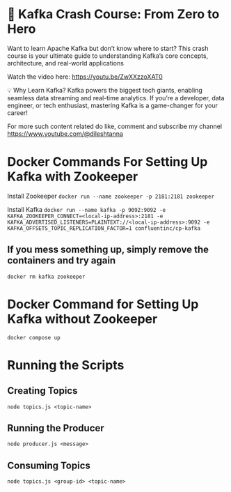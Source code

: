 # 🚀 Kafka Crash Course: From Zero to Hero

Want to learn Apache Kafka but don’t know where to start? This crash course is your ultimate guide to understanding Kafka’s core concepts, architecture, and real-world applications

Watch the video here: https://youtu.be/ZwXXzzoXAT0

💡 Why Learn Kafka?
Kafka powers the biggest tech giants, enabling seamless data streaming and real-time analytics. If you’re a developer, data engineer, or tech enthusiast, mastering Kafka is a game-changer for your career!

For more such content related do like, comment and subscribe my channel https://www.youtube.com/@dileshtanna

# Docker Commands For Setting Up Kafka with Zookeeper

Install Zookeeper
`docker run --name zookeeper -p 2181:2181 zookeeper`

Install Kafka
`docker run --name kafka -p 9092:9092 -e KAFKA_ZOOKEEPER_CONNECT=<local-ip-address>:2181 -e KAFKA_ADVERTISED_LISTENERS=PLAINTEXT://<local-ip-address>:9092 -e KAFKA_OFFSETS_TOPIC_REPLICATION_FACTOR=1 confluentinc/cp-kafka`

## If you mess something up, simply remove the containers and try again

`docker rm kafka zookeeper`

# Docker Command for Setting Up Kafka without Zookeeper

`docker compose up`

# Running the Scripts

## Creating Topics

`node topics.js <topic-name>`

## Running the Producer

`node producer.js <message>`

## Consuming Topics

`node topics.js <group-id> <topic-name>`
